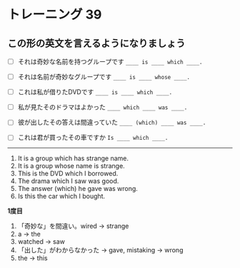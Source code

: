 # トレーニング 39

## この形の英文を言えるようになりましょう

- [ ] それは奇妙な名前を持つグループです `____ is ____ which ____.`
- [ ] それは名前が奇妙なグループです `____ is ____ whose ____.`
- [ ] これは私が借りたDVDです `____ is ____ which ____.`
- [ ] 私が見たそのドラマはよかった `____ which ____ was ____.`
- [ ] 彼が出したその答えは間違っていた `____ (which) ____ was ____.`
- [ ] これは君が買ったその車ですか `Is ____ which ____.`


* * *


1. It is a group which has strange name.
2. It is a group whose name is strange.
3. This is the DVD which I borrowed.
4. The drama which I saw was good.
5. The answer (which) he gave was wrong.
6. Is this the car which I bought.


__1度目__

1. 「奇妙な」を間違い。wired → strange
3. a → the
4. watched → saw
5. 「出した」がわからなかった → gave, mistaking → wrong
6. the → this
